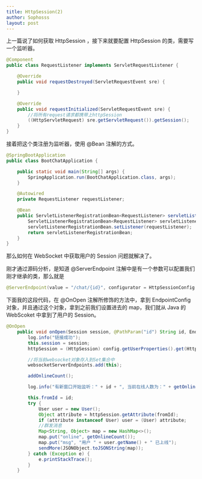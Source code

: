 ```yaml
---
title: HttpSession(2)
author: Sophosss
layout: post
---
```

上一篇说了如何获取 HttpSession ，接下来就要配置 HttpSession 的类，需要写一个监听器。

```java
@Component
public class RequestListener implements ServletRequestListener {

    @Override
    public void requestDestroyed(ServletRequestEvent sre) {

    }

    @Override
    public void requestInitialized(ServletRequestEvent sre) {
        //将所有request请求都携带上httpSession
        ((HttpServletRequest) sre.getServletRequest()).getSession();
    }
}
```

接着把这个类注册为监听器，使用 @Bean 注解的方式。

```java
@SpringBootApplication
public class BootChatApplication {

    public static void main(String[] args) {
        SpringApplication.run(BootChatApplication.class, args);
    }

    @Autowired
    private RequestListener requestListener;

    @Bean
    public ServletListenerRegistrationBean<RequestListener> servletListenerRegistrationBean() {
        ServletListenerRegistrationBean<RequestListener> servletListenerRegistrationBean = new ServletListenerRegistrationBean<>();
        servletListenerRegistrationBean.setListener(requestListener);
        return servletListenerRegistrationBean;
    }
}
```

那么如何在 WebSocket 中获取用户的 Session 问题就解决了。

刚才通过源码分析，是知道 @ServerEndpoint 注解中是有一个参数可以配置我们刚才继承的类，那么就是

```java
@ServerEndpoint(value = "/chat/{id}", configurator = HttpSessionConfig.class)
```

下面我的这段代码，在 @OnOpen 注解所修饰的方法中，拿到 EndpointConfig 对象，并且通过这个对象，拿到之前我们设置进去的 map，我们就从 Java 的 WebScoket 中拿到了用户的 Session。

```java
@OnOpen
    public void onOpen(Session session, @PathParam("id") String id, EndpointConfig config) {
        log.info("链接成功");
        this.session = session;
        httpSession = (HttpSession) config.getUserProperties().get(HttpSession.class.getName());

        //将当前websocket对象存入到Set集合中
        websocketServerEndpoints.add(this);

        addOnlineCount();

        log.info("有新窗口开始监听：" + id + ", 当前在线人数为：" + getOnlineCount());

        this.fromId = id;
        try {
            User user = new User();
            Object attribute = httpSession.getAttribute(fromId);
            if (attribute instanceof User) user = (User) attribute;
            //群发消息
            Map<String, Object> map = new HashMap<>();
            map.put("online", getOnlineCount());
            map.put("msg", "用户 " + user.getName() + " 已上线");
            sendMore(JSONObject.toJSONString(map));
        } catch (Exception e) {
            e.printStackTrace();
        }
    }
```

